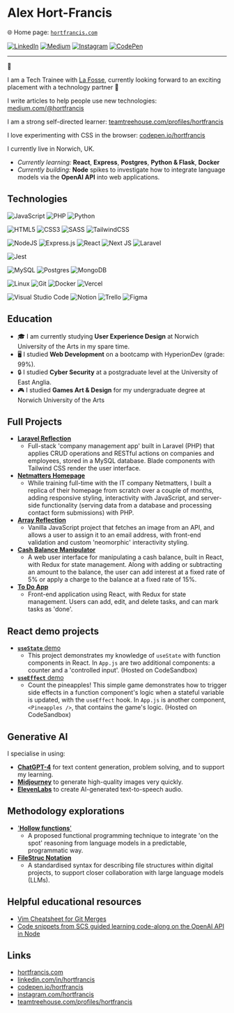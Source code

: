 # Alex Hort-Francis 

🌐 Home page: [`hortfrancis.com`](https://hortfrancis.com/) 

[![LinkedIn](https://img.shields.io/badge/linkedin-%230077B5.svg?style=for-the-badge&logo=linkedin&logoColor=white)](https://www.linkedin.com/in/hortfrancis) [![Medium](https://img.shields.io/badge/Medium-12100E?style=for-the-badge&logo=medium&logoColor=white)](https://medium.com/@hortfrancis) [![Instagram](https://img.shields.io/badge/Instagram-%23E4405F.svg?style=for-the-badge&logo=Instagram&logoColor=white)](https://www.instagram.com/hortfrancis/) [![CodePen](https://img.shields.io/badge/Codepen-000000?style=for-the-badge&logo=codepen&logoColor=white)](https://codepen.io/hortfrancis/)


---

👋

I am a Tech Trainee with [La Fosse](https://www.lafosseacademy.com/), currently looking forward to an exciting placement with a technology partner 🚀

I write articles to help people use new technologies: [medium.com/@hortfrancis](https://medium.com/@hortfrancis)

I am a strong self-directed learner: [teamtreehouse.com/profiles/hortfrancis](https://teamtreehouse.com/profiles/hortfrancis)

I love experimenting with CSS in the browser: [codepen.io/hortfrancis](https://codepen.io/hortfrancis/) 

I currently live in Norwich, UK. 

- _Currently learning:_ **React**, **Express**, **Postgres**, **Python & Flask**, **Docker**
- _Currently building:_ **Node** spikes to investigate how to integrate language models via the **OpenAI API** into web applications. 

## Technologies
![JavaScript](https://img.shields.io/badge/javascript-%23323330.svg?style=for-the-badge&logo=javascript&logoColor=%23F7DF1E)
![PHP](https://img.shields.io/badge/php-%23777BB4.svg?style=for-the-badge&logo=php&logoColor=white)
![Python](https://img.shields.io/badge/python-3670A0?style=for-the-badge&logo=python&logoColor=ffdd54)

![HTML5](https://img.shields.io/badge/html5-%23E34F26.svg?style=for-the-badge&logo=html5&logoColor=white)
![CSS3](https://img.shields.io/badge/css3-%231572B6.svg?style=for-the-badge&logo=css3&logoColor=white) 
![SASS](https://img.shields.io/badge/SASS-hotpink.svg?style=for-the-badge&logo=SASS&logoColor=white)
![TailwindCSS](https://img.shields.io/badge/tailwindcss-%2338B2AC.svg?style=for-the-badge&logo=tailwind-css&logoColor=white)

![NodeJS](https://img.shields.io/badge/node.js-6DA55F?style=for-the-badge&logo=node.js&logoColor=white)
![Express.js](https://img.shields.io/badge/express.js-%23404d59.svg?style=for-the-badge&logo=express&logoColor=%2361DAFB)
![React](https://img.shields.io/badge/react-%2320232a.svg?style=for-the-badge&logo=react&logoColor=%2361DAFB)
![Next JS](https://img.shields.io/badge/Next-black?style=for-the-badge&logo=next.js&logoColor=white)
![Laravel](https://img.shields.io/badge/laravel-%23FF2D20.svg?style=for-the-badge&logo=laravel&logoColor=white)

![Jest](https://img.shields.io/badge/-jest-%23C21325?style=for-the-badge&logo=jest&logoColor=white)

![MySQL](https://img.shields.io/badge/mysql-%2300f.svg?style=for-the-badge&logo=mysql&logoColor=white)
![Postgres](https://img.shields.io/badge/postgres-%23316192.svg?style=for-the-badge&logo=postgresql&logoColor=white)
![MongoDB](https://img.shields.io/badge/MongoDB-%234ea94b.svg?style=for-the-badge&logo=mongodb&logoColor=white)

![Linux](https://img.shields.io/badge/Linux-FCC624?style=for-the-badge&logo=linux&logoColor=black)
![Git](https://img.shields.io/badge/git-%23F05033.svg?style=for-the-badge&logo=git&logoColor=white)
![Docker](https://img.shields.io/badge/docker-%230db7ed.svg?style=for-the-badge&logo=docker&logoColor=white)
![Vercel](https://img.shields.io/badge/vercel-%23000000.svg?style=for-the-badge&logo=vercel&logoColor=white)

![Visual Studio Code](https://img.shields.io/badge/Visual%20Studio%20Code-0078d7.svg?style=for-the-badge&logo=visual-studio-code&logoColor=white)
![Notion](https://img.shields.io/badge/Notion-%23000000.svg?style=for-the-badge&logo=notion&logoColor=white)
![Trello](https://img.shields.io/badge/Trello-%23026AA7.svg?style=for-the-badge&logo=Trello&logoColor=white)
![Figma](https://img.shields.io/badge/figma-%23F24E1E.svg?style=for-the-badge&logo=figma&logoColor=white)

## Education
- 🎓 I am currently studying **User Experience Design** at Norwich University of the Arts in my spare time. 
- 🖥 I studied **Web Development** on a bootcamp with HyperionDev (grade: 99%).  
- 🔒 I studied **Cyber Security** at a postgraduate level at the University of East Anglia. 
- 🎮 I studied **Games Art & Design** for my undergraduate degree at Norwich University of the Arts

## Full Projects 

- [**Laravel Reflection**](https://github.com/hortfrancis/laravel-reflection)
  - Full-stack 'company management app' built in Laravel (PHP) that applies CRUD operations and RESTful actions on companies and employees, stored in a MySQL database. Blade components with Tailwind CSS render the user interface.
- [**Netmatters Homepage**](https://github.com/hortfrancis/netmatters-homepage)
  - While training full-time with the IT company Netmatters, I built a replica of their homepage from scratch over a couple of months, adding responsive styling, interactivity with JavaScript, and server-side functionality (serving data from a database and processing contact form submissions) with PHP.
- [**Array Reflection**](https://github.com/hortfrancis/array-reflection)
  - Vanilla JavaScript project that fetches an image from an API, and allows a user to assign it to an email address, with front-end validation and custom 'neomorphic' interactivity styling. 
- [**Cash Balance Manipulator**](https://github.com/hortfrancis/cash-balance-manipulator)
  - A web user interface for manipulating a cash balance, built in React, with Redux for state management. Along with adding or subtracting an amount to the balance, the user can add interest at a fixed rate of 5% or apply a charge to the balance at a fixed rate of 15%. 
- [**To Do App**](https://github.com/hortfrancis/to-do-app)
  - Front-end application using React, with Redux for state management. Users can add, edit, and delete tasks, and can mark tasks as 'done'. 

## React demo projects

- [**`useState`** demo](https://codesandbox.io/p/sandbox/react-usestate-demo-vjnx36?file=%2Fsrc%2FApp.js)
  - This project demonstrates my knowledge of `useState` with function components in React. In `App.js` are two additional components: a counter and a 'controlled input'. (Hosted on CodeSandbox)
- [**`useEffect`** demo](https://codesandbox.io/p/sandbox/react-useeffect-demo-6pg5g6?file=%2Fsrc%2FApp.js)
  - Count the pineapples! This simple game demonstrates how to trigger side effects in a function component's logic when a stateful variable is updated, with the `useEffect` hook. In `App.js` is another component, `<Pineapples />`, that contains the game's logic. (Hosted on CodeSandbox) 

## Generative AI 
I specialise in using: 
- [**ChatGPT-4**](https://openai.com/blog/chatgpt) for text content generation, problem solving, and to support my learning.  
- [**Midjourney**](https://www.midjourney.com/home/) to generate high-quality images very quickly. 
- [**ElevenLabs**](https://beta.elevenlabs.io/) to create AI-generated text-to-speech audio.

## Methodology explorations

- ['**Hollow functions**'](https://github.com/hortfrancis/hollow-function-documentation)
  - A proposed functional programming technique to integrate 'on the spot' reasoning from language models in a predictable, programmatic way.
- [**FileStruc Notation**](https://github.com/hortfrancis/filestruc)
  - A standardised syntax for describing file structures within digital projects, to support closer collaboration with large language models (LLMs). 

## Helpful educational resources

- [Vim Cheatsheet for Git Merges](https://github.com/hortfrancis/vim-cheatsheet)
- [Code snippets from SCS guided learning code-along on the OpenAI API in Node](https://github.com/hortfrancis/scs-guided-learning-openai-api)

## Links
- [hortfrancis.com](https://hortfrancis.com/) 
- [linkedin.com/in/hortfrancis](https://www.linkedin.com/in/hortfrancis/)
- [codepen.io/hortfrancis](https://codepen.io/hortfrancis/)
- [instagram.com/hortfrancis](https://www.instagram.com/hortfrancis/)
- [teamtreehouse.com/profiles/hortfrancis](https://teamtreehouse.com/profiles/hortfrancis)
